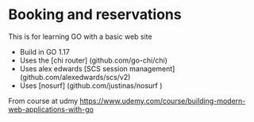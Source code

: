 # Booking and reservations

This is for learning GO with a basic web site

- Build in GO 1.17
- Uses the [chi router] (github.com/go-chi/chi)
- Uses alex edwards [SCS session management] (github.com/alexedwards/scs/v2)
- Uses [nosurf] (github.com/justinas/nosurf )

From course at udmy
https://www.udemy.com/course/building-modern-web-applications-with-go


